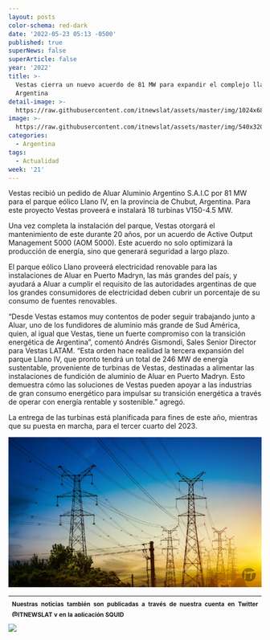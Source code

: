 ```yaml
---
layout: posts
color-schema: red-dark
date: '2022-05-23 05:13 -0500'
published: true
superNews: false
superArticle: false
year: '2022'
title: >-
  Vestas cierra un nuevo acuerdo de 81 MW para expandir el complejo llano IV en
  Argentina
detail-image: >-
  https://raw.githubusercontent.com/itnewslat/assets/master/img/1024x680/electricidad-2-g.jpg
image: >-
  https://raw.githubusercontent.com/itnewslat/assets/master/img/540x320/electricidad-2-p.jpg
categories:
  - Argentina
tags:
  - Actualidad
week: '21'
---
```

Vestas recibió un pedido de Aluar Aluminio Argentino S.A.I.C por 81 MW para el parque eólico Llano IV, en la provincia de Chubut, Argentina. Para este proyecto Vestas proveerá e instalará 18 turbinas V150-4.5 MW.

Una vez completa la instalación del parque, Vestas otorgará el mantenimiento de este durante 20 años, por un acuerdo de Active Output Management 5000 (AOM 5000). 
Este acuerdo no solo optimizará la producción de energía, sino que generará seguridad a largo plazo.

El parque eólico Llano proveerá electricidad renovable para las instalaciones de Aluar en Puerto Madryn, las más grandes del país, y ayudará a Aluar a cumplir el requisito de las autoridades argentinas de que los grandes consumidores de electricidad deben cubrir un porcentaje de su consumo de fuentes renovables.

“Desde Vestas estamos muy contentos de poder seguir trabajando junto a Aluar, uno de los fundidores de aluminio más grande de Sud América, quien, al igual que Vestas, tiene un fuerte compromiso con la transición energética de Argentina”, comentó Andrés Gismondi, Sales Senior Director para Vestas LATAM. “Esta orden hace realidad la tercera expansión del parque Llano IV, que pronto tendrá un total de 246 MW de energía sustentable, proveniente de turbinas de Vestas, destinadas a alimentar las instalaciones de fundición de aluminio de Aluar en Puerto Madryn. Esto demuestra cómo las soluciones de Vestas pueden apoyar a las industrias de gran consumo energético para impulsar su transición energética a través de operar con energía rentable y sostenible.” agregó.

La entrega de las turbinas está planificada para fines de este año, mientras que su puesta en marcha, para el tercer cuarto del 2023.

![](https://raw.githubusercontent.com/itnewslat/assets/master/img/540x320/electricidad-2-p.jpg)

<table style="height: 42px;" width="569">
<tbody>
<tr>
<td style="text-align: justify;"><sub><strong>Nuestras noticias también son publicadas a través de nuestra cuenta en Twitter <a href="https://twitter.com/itnewslat?lang=es">@ITNEWSLAT</a> y en la aplicación <a href="https://squidapp.co/en/">SQUID</a></strong></sub></td>
</tr>
</tbody>
</table>

<img src="https://tracker.metricool.com/c3po.jpg?hash=56f88a41e39ab42c063cc51676587a04"/>